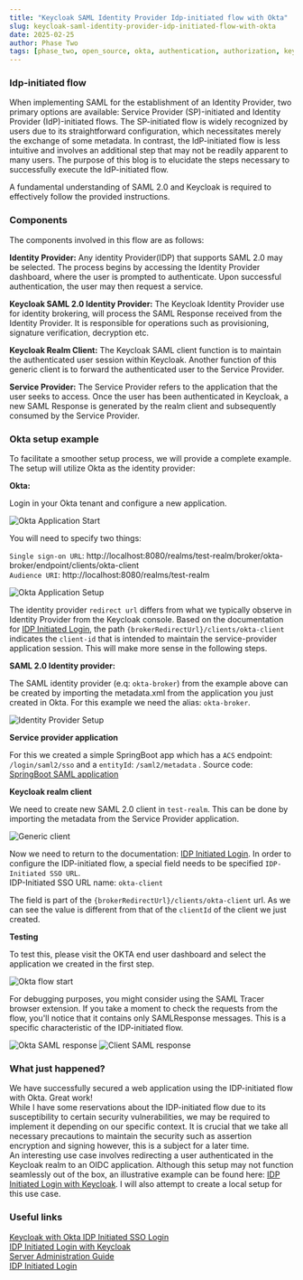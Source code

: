 ```yaml
---
title: "Keycloak SAML Identity Provider Idp-initiated flow with Okta"
slug: keycloak-saml-identity-provider-idp-initiated-flow-with-okta
date: 2025-02-25
author: Phase Two
tags: [phase_two, open_source, okta, authentication, authorization, keycloak, sso, idp-initiated]
---
```


### Idp-initiated flow

When implementing SAML for the establishment of an Identity Provider, two primary options are available: Service Provider (SP)-initiated and Identity Provider (IdP)-initiated flows. The SP-initiated flow is widely recognized by users due to its straightforward configuration, which necessitates merely the exchange of some metadata. In contrast, the IdP-initiated flow is less intuitive and involves an additional step that may not be readily apparent to many users. The purpose of this blog is to elucidate the steps necessary to successfully execute the IdP-initiated flow.

A fundamental understanding of SAML 2.0 and Keycloak is required to effectively follow the provided instructions.
 
### Components

The components involved in this flow are as follows:

**Identity Provider:**
Any identity Provider(IDP) that supports SAML 2.0 may be selected. The process begins by accessing the Identity Provider dashboard, where the user is prompted to authenticate. Upon successful authentication, the user may then request a service.

**Keycloak SAML 2.0 Identity Provider:**
The Keycloak Identity Provider use for identity brokering, will process the SAML Response received from the Identity Provider. It is responsible for operations such as provisioning, signature verification, decryption etc.

**Keycloak Realm Client:**
The Keycloak SAML client function is to maintain the authenticated user session within Keycloak. Another function of this generic client is to forward the authenticated user to the Service Provider.

**Service Provider:**
The Service Provider refers to the application that the user seeks to access. Once the user has been authenticated in Keycloak, a new SAML Response is generated by the realm client and subsequently consumed by the Service Provider.

### Okta setup example

To facilitate a smoother setup process, we will provide a complete example. The setup will utilize Okta as the identity provider:

**Okta:**

Login in your Okta tenant and configure a new application. 

![Okta Application Start](/blog/saml/idp-init/okta-application-start.png)

You will need to specify two things:

`Single sign-on URL`: http://localhost:8080/realms/test-realm/broker/okta-broker/endpoint/clients/okta-client \
`Audience URI`: http://localhost:8080/realms/test-realm 

![Okta Application Setup](/blog/saml/idp-init/okta-application-setup.png)

The identity provider `redirect url` differs from what we typically observe in  Identity Provider from the Keycloak console. Based on the documentation for [IDP Initiated Login](https://www.keycloak.org/docs/latest/server_admin/#idp-initiated-login), the path `{brokerRedirectUrl}/clients/okta-client` indicates the `client-id` that is intended to maintain the service-provider application session. This will make more sense in the following steps.

**SAML 2.0 Identity provider:**

The SAML identity provider (e.q: ```okta-broker```) from the example above can be created by importing the metadata.xml from the application you just created in Okta. For this example we need the alias: ```okta-broker```.

![Identity Provider Setup](/blog/saml/idp-init/identity-provider-setup.png)

**Service provider application**

For this we created a simple SpringBoot app which has a `ACS` endpoint: ```/login/saml2/sso``` and a `entityId`: ```/saml2/metadata``` . Source code: [SpringBoot SAML application](https://github.com/p2-inc/examples/saml2/idp-initiated)

**Keycloak realm client**

We need to create new SAML 2.0 client in `test-realm`. This can be done by importing the metadata from the Service Provider application. 

![Generic client](/blog/saml/idp-init/generic-client.png)

Now we need to return to the documentation: [IDP Initiated Login](https://www.keycloak.org/docs/latest/server_admin/#idp-initiated-login). In order to configure the IDP-initiated flow, a special field needs to be specified ```IDP-Initiated SSO URL```. \
IDP-Initiated SSO URL name: `okta-client` 

The field is part of the `{brokerRedirectUrl}/clients/okta-client` url. As we can see the value is different from that of the `clientId` of the client we just created.

**Testing**

To test this, please visit the OKTA end user dashboard and select the application we created in the first step.

![Okta flow start](/blog/saml/idp-init/okta-init-flow.png)

For debugging purposes, you might consider using the SAML Tracer browser extension. If you take a moment to check the requests from the flow, you'll notice that it contains only SAMLResponse messages. This is a specific characteristic of the IDP-initiated flow.

![Okta SAML response](/blog/saml/idp-init/okta-saml-response.png) ![Client SAML response](/blog/saml/idp-init/client-saml-response.png)


### What just happened?

We have successfully secured a web application using the IDP-initiated flow with Okta. Great work! \
While I have some reservations about the IDP-initiated flow due to its susceptibility to certain security vulnerabilities, we may be required to implement it depending on our specific context. It is crucial that we take all necessary precautions to maintain the security such as assertion encryption and signing however, this is a subject for a later time. \
An interesting use case involves redirecting a user authenticated in the Keycloak realm to an OIDC application. Although this setup may not function seamlessly out of the box, an illustrative example can be found here: [IDP Initiated Login with Keycloak](https://www.lumilinks.com/blog/idp-initiated-login-with-keycloak). I will also attempt to create a local setup for this use case.

### Useful links

[Keycloak with Okta IDP Initiated SSO Login](https://www.lisenet.com/2020/keycloak-with-okta-idp-initiated-sso-login/) \
[IDP Initiated Login with Keycloak](https://www.lumilinks.com/blog/idp-initiated-login-with-keycloak) \
[Server Administration Guide](https://www.keycloak.org/docs/latest/server_admin/#idp-initiated-login) \
[IDP Initiated Login](https://groups.google.com/g/keycloak-user/c/s_sVxPGLhCs?pli=1)